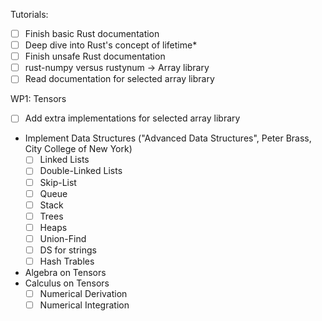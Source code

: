 Tutorials:
- [ ] Finish basic Rust documentation
- [ ] Deep dive into Rust's concept of lifetime*
- [ ] Finish unsafe Rust documentation
- [ ] rust-numpy versus rustynum -> Array library
- [ ] Read documentation for selected array library

WP1: Tensors
- [ ] Add extra implementations for selected array library
- Implement Data Structures ("Advanced Data Structures", Peter Brass, City College of New York)
  - [ ] Linked Lists
  - [ ] Double-Linked Lists
  - [ ] Skip-List
  - [ ] Queue
  - [ ] Stack
  - [ ] Trees
  - [ ] Heaps
  - [ ] Union-Find
  - [ ] DS for strings
  - [ ] Hash Trables
- Algebra on Tensors
- Calculus on Tensors
  - [ ] Numerical Derivation
  - [ ] Numerical Integration
